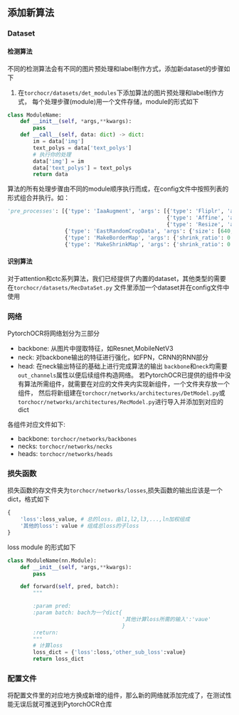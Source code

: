 ## 添加新算法

### Dataset

#### 检测算法
不同的检测算法会有不同的图片预处理和label制作方式，添加新dataset的步骤如下
1. 在`torchocr/datasets/det_modules`下添加算法的图片预处理和label制作方式，
每个处理步骤(module)用一个文件存储，module的形式如下
```python
class ModuleName:
    def __init__(self, *args,**kwargs):
        pass
    def __call__(self, data: dict) -> dict:
        im = data['img']
        text_polys = data['text_polys']
        # 执行你的处理
        data['img'] = im
        data['text_polys'] = text_polys
        return data
```
算法的所有处理步骤由不同的module顺序执行而成，在config文件中按照列表的形式组合并执行。如：
```python
'pre_processes': [{'type': 'IaaAugment', 'args': [{'type': 'Fliplr', 'args': {'p': 0.5}},
                                                  {'type': 'Affine', 'args': {'rotate': [-10, 10]}},
                                                  {'type': 'Resize', 'args': {'size': [0.5, 3]}}]},
                  {'type': 'EastRandomCropData', 'args': {'size': [640, 640], 'max_tries': 50, 'keep_ratio': True}},
                  {'type': 'MakeBorderMap', 'args': {'shrink_ratio': 0.4, 'thresh_min': 0.3, 'thresh_max': 0.7}},
                  {'type': 'MakeShrinkMap', 'args': {'shrink_ratio': 0.4, 'min_text_size': 8}}]
```

#### 识别算法
对于attention和ctc系列算法，我们已经提供了内置的dataset，其他类型的需要在`torchocr/datasets/RecDataSet.py`
文件里添加一个dataset并在config文件中使用

### 网络
PytorchOCR将网络划分为三部分
* backbone: 从图片中提取特征，如Resnet,MobileNetV3
* neck: 对backbone输出的特征进行强化，如FPN，CRNN的RNN部分
* head: 在neck输出特征的基础上进行完成算法的输出
`backbone`和`neck`均需要`out_channels`属性以便后续组件构造网络。
若PytorchOCR已提供的组件中没有算法所需组件，就需要在对应的文件夹内实现新组件，一个文件夹存放一个组件，
然后将新组建在`torchocr/networks/architectures/DetModel.py`或`torchocr/networks/architectures/RecModel.py`进行导入并添加到对应的dict

各组件对应文件如下: 
* backbone: `torchocr/networks/backbones`
* necks: `torchocr/networks/necks`
* heads: `torchocr/networks/heads`

### 损失函数
损失函数的存文件夹为`torchocr/networks/losses`,损失函数的输出应该是一个dict，格式如下
```python
{
    'loss':loss_value, # 总的loss，由l1,l2,l3,...,ln加权组成
    '其他的loss': value # 组成总loss的子loss
}
```
loss module 的形式如下
```python
class ModuleName(nn.Module):
    def __init__(self, *args,**kwargs):
        pass

    def forward(self, pred, batch):
        """

        :param pred:
        :param batch: bach为一个dict{
                                    '其他计算loss所需的输入':'vaue'
                                    }
        :return:
        """
        # 计算loss
        loss_dict = {'loss':loss,'other_sub_loss':value}
        return loss_dict
```

### 配置文件

将配置文件里的对应地方换成新增的组件，那么新的网络就添加完成了，在测试性能无误后就可推送到PytorchOCR仓库